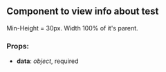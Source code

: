 ## **Component to view info about test**

Min-Height = 30px. Width 100% of it's parent.

### Props:

- **data**: _object_, required
